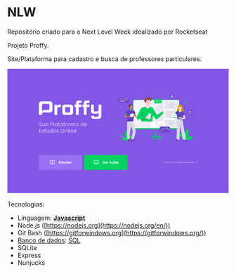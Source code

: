 # NLW
Repositório criado para o Next Level Week idealizado por Rocketseat 

Projeto Proffy.

Site/Plataforma para cadastro e busca de professores particulares.

<img src="/public/images/Screenshot_22.png" alt="Proffy">

Tecnologias:
- Linguagem: **[Javascript](https://developer.mozilla.org/en-US/docs/Web/javascript)**
- Node.js ([https://nodejs.org](https://nodejs.org/en/))
- Git Bash ([https://gitforwindows.org](https://gitforwindows.org/))
- [Banco de dados](https://www.notion.so/nextlevelweekstarter/Banco-de-Dados-5486eedc84d245a289d6004d34597f22): [SQL](https://en.wikipedia.org/wiki/SQL)
- SQLite
- Express
- Nunjucks
